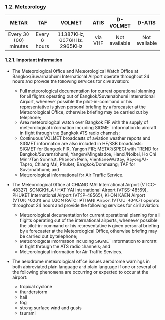 ### 	1.2. Meteorology

|         METAR         |      TAF      |           VOLMET           |  ATIS   |   D-VOLMET    |    D-ATIS     |
| :-------------------: | :-----------: | :------------------------: | :-----: | :-----------: | :-----------: |
| Every 30 (60) minutes | Every 6 hours | 11387KHz, 6676KHz, 2965KHz | via VHF | Not available | Not available |

#### 1.2.1. Important information

- The Meteorological Office and Meteorological Watch Office at Bangkok/Suvarnabhumi International Airport operate throughout 24 hours and provide the following services for civil aviation:
  - Full meteorological documentation for current operational planning for all flights operating out of Bangkok/Suvarnabhumi International Airport, whenever possible the pilot-in-command or his representative is given personal briefing by a forecaster at the Meteorological Office, otherwise briefing may be carried out by telephone;
  - Area meteorological watch over Bangkok FIR with the supply of meteorological information including SIGMET information to aircraft in flight through the Bangkok ATS radio channels;
  - Continuous VOLMET broadcasts of aviation weather reports and SIGMET information are also included in HF/SSB broadcasts: SIGMET for Bangkok FIR, Yangon FIR; METAR/SPECI with TREND for Bangkok/Suvarnabhumi, Yangon/Mingaladon, Hanoi/Noibai, Ho Chi Minh/Tan Sonnhat, Phanom Penh, Vientiane/Wattay, Rayong/U-Tapao, Chiang Mai, Phuket, Bangkok/Donmuang; TAF for Suvarnabhumi; and
  - Meteorological informational for Air Traffic Service.
- The Meteorological Office at CHIANG MAI International Airport (VTCC-48327), SONGKHLA / HAT YAI International Airport (VTSS-48569), PHUKET International Airport (VTSP-48565), KHON KAEN Airport (VTUK-48381) and UBON RATCHATHANI Airport (VTUU-48407) operate throughout 24 hours and provide the following services for civil aviation:
  - Meteorological documentation for current operational planning for all flights operating out of the international airports, whenever possible the pilot-in-command or his representative is given personal briefing by a forecaster at the Meteorological Office, otherwise briefing may be carried out by telephone;
  - Meteorological information including SIGMET information to aircraft in flight through the ATS radio channels; and
  - Meteorological information for Air Traffic Services.

- The aerodrome meteorological office issues aerodrome warnings in both abbreviated plain language and plain language if one or several of the following phenomena are occurring or expected to occur at the airport:
  - tropical cyclone
  - thunderstorm
  - hail
  - fog
  - strong surface wind and gusts
  - tsunami